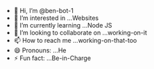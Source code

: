 - 👋 Hi, I’m @ben-bot-1
- 👀 I’m interested in ...Websites
- 🌱 I’m currently learning ...Node JS
- 💞️ I’m looking to collaborate on ...working-on-it
- 📫 How to reach me ...working-on-that-too
- 😄 Pronouns: ...He
- ⚡ Fun fact: ...Be-in-Charge

<!---
ben-bot-1/ben-bot-1 is a ✨ special ✨ repository because its `README.md` (this file) appears on your GitHub profile.
You can click the Preview link to take a look at your changes.
--->
